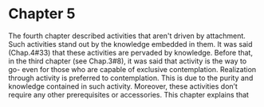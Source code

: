 # Chapter 5

The fourth chapter described activities that aren't driven by attachment. Such activities stand out by the knowledge embedded in them. It was said (Chap.4#33) that these activities are pervaded by knowledge. Before that, in the third chapter (see Chap.3#8), it was said that activity is the way to go- even for those who are capable of exclusive contemplation. Realization through activity is preferred to contemplation. This is due to the purity and knowledge contained in such activity. Moreover, these activities don’t require any other prerequisites or accessories.
This chapter explains that 

